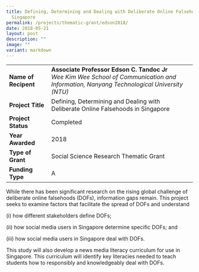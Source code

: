 ```yaml
---
title: Defining, Determining and Dealing with Deliberate Online Falsehoods in
  Singapore
permalink: /projects/thematic-grant/edson2018/
date: 2018-05-21
layout: post
description: ""
image: ""
variant: markdown
---
```

|  |  |
|---|---|
| **Name of Recipent** | **Associate Professor Edson C. Tandoc Jr**<br>_Wee Kim Wee School of Communication and Information, Nanyang Technological University (NTU)_ |
| **Project Title** | Defining, Determining and Dealing with Deliberate Online Falsehoods in Singapore |
| **Project Status** | Completed |
| **Year Awarded** | 2018 |
| **Type of Grant** | Social Science Research Thematic Grant |
|**Funding Type** | A |

While there has been significant research on the rising global challenge of deliberate online falsehoods (DOFs), information gaps remain. This project seeks to examine factors that facilitate the spread of DOFs and understand

(i) how different stakeholders define DOFs;

(ii) how social media users in Singapore determine specific DOFs; and

(iii) how social media users in Singapore deal with DOFs.

This study will also develop a news media literacy curriculum for use in Singapore. This curriculum will identify key literacies needed to teach students how to responsibly and knowledgeably deal with DOFs.